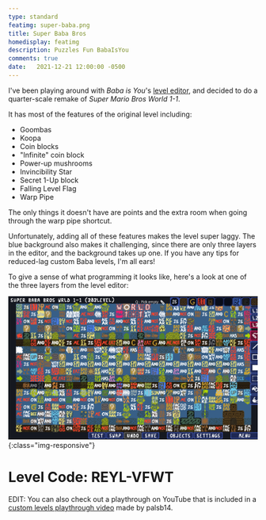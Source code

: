 ```yaml
---
type: standard
featimg: super-baba.png
title: Super Baba Bros
homedisplay: featimg
description: Puzzles Fun BabaIsYou
comments: true
date:   2021-12-21 12:00:00 -0500
---
```

I've been playing around with *Baba is You*'s [level editor](https://hempuli.itch.io/baba-is-you-level-editor-beta), and decided to do a quarter-scale remake of *Super Mario Bros World 1-1*.

It has most of the features of the original level including:
 - Goombas
 - Koopa
 - Coin blocks
 - "Infinite" coin block
 - Power-up mushrooms
 - Invincibility Star
 - Secret 1-Up block
 - Falling Level Flag
 - Warp Pipe

 The only things it doesn't have are points and the extra room when going through the warp pipe shortcut.

 Unfortunately, adding all of these features makes the level super laggy. The blue background also makes it challenging, since there are only three layers in the editor, and the background takes up one. If you have any tips for reduced-lag custom Baba levels, I'm all ears!

 To give a sense of what programming it looks like, here's a look at one of the three layers from the level editor:

 ![Super Baba Bros. rules](/img/super-baba-rules.png){:class="img-responsive"}

# Level Code: REYL-VFWT

EDIT: You can also check out a playthrough on YouTube that is included in a [custom levels playthrough video](https://www.youtube.com/watch?v=7zPZc7-fVAU) made by palsb14.